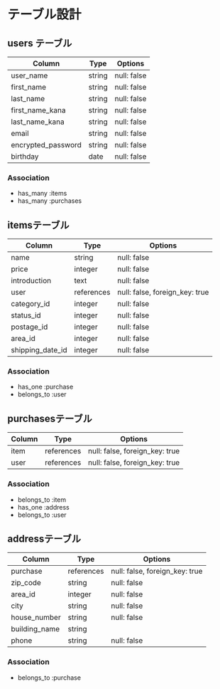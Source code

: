 # テーブル設計

## users テーブル

| Column             | Type   | Options     |
| ------------------ | ------ | ----------- |
| user_name          | string | null: false |
| first_name         | string | null: false |
| last_name          | string | null: false |
| first_name_kana    | string | null: false |
| last_name_kana     | string | null: false |
| email              | string | null: false |
| encrypted_password | string | null: false |
| birthday           | date   | null: false |

### Association
- has_many :items
- has_many :purchases






## itemsテーブル

| Column           | Type       | Options                        |
| ---------------- | ---------- | ------------------------------ |
| name             | string     | null: false                    |
| price            | integer    | null: false                    |
| introduction     | text       | null: false                    |
| user             | references | null: false, foreign_key: true |
| category_id      | integer    | null: false                    |
| status_id        | integer    | null: false                    | 
| postage_id       | integer    | null: false                    |
| area_id          | integer    | null: false                    |
| shipping_date_id | integer    | null: false                    |

### Association
- has_one :purchase
- belongs_to :user






## purchasesテーブル

| Column    | Type       | Options                        |
| --------- | ---------- | ------------------------------ |
| item      | references | null: false, foreign_key: true |
| user      | references | null: false, foreign_key: true |

### Association
- belongs_to :item
- has_one :address
- belongs_to :user






## addressテーブル

| Column        | Type       | Options                        |
| ------------- | ---------- | ------------------------------ |
| purchase      | references | null: false, foreign_key: true |
| zip_code      | string     | null: false                    |
| area_id       | integer    | null: false                    |
| city          | string     | null: false                    |
| house_number  | string     | null: false                    | 
| building_name | string     |                                |
| phone         | string     | null: false                    |

### Association
- belongs_to :purchase

